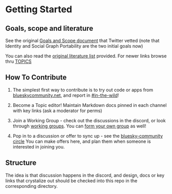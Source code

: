 # Getting Started

## Goals, scope and literature 

See the original [Goals and Scope document](https://gitlab.com/bluesky-community/flow/-/blob/main/original-goals-and-scope.md) that Twitter vetted (note that Identity and Social Graph Portability are the two initial goals now)

You can also read the [original literature list](https://gitlab.com/bluesky-community/flow/-/blob/main/Literature.md) provided.  For newer links browse thru [TOPICS](https://gitlab.com/bluesky-community/flow/-/tree/main/TOPICS)

## How To Contribute

1) The simplest first way to contribute is to try out code or apps from [blueskycommunity.net](https://blueskycommunity.net), and report in [#in-the-wild](https://discord.gg/9KzA2frh6d)!  

2) Become a Topic editor!  Maintain Markdown docs pinned in each channel with key links (ask a moderator for perms)

3) Join a Working Group - check out the discussions in the discord, or look through [working groups](https://gitlab.com/bluesky-community/flow/-/tree/main/WORKING_GROUPS).  You can [form your own group](https://discord.gg/UU4jBPKBm8) as well!

4) Pop in to a discussion or offer to sync up - see the [bluesky-community circle](https://join.whatscookin.us/circle/bluesky-community)
You can make offers here, and plan them when someone is interested in joining you.


## Structure

The idea is that discussion happens in the discord, and design, docs or key links that crystalize out should be checked into this repo in the corresponding directory.
